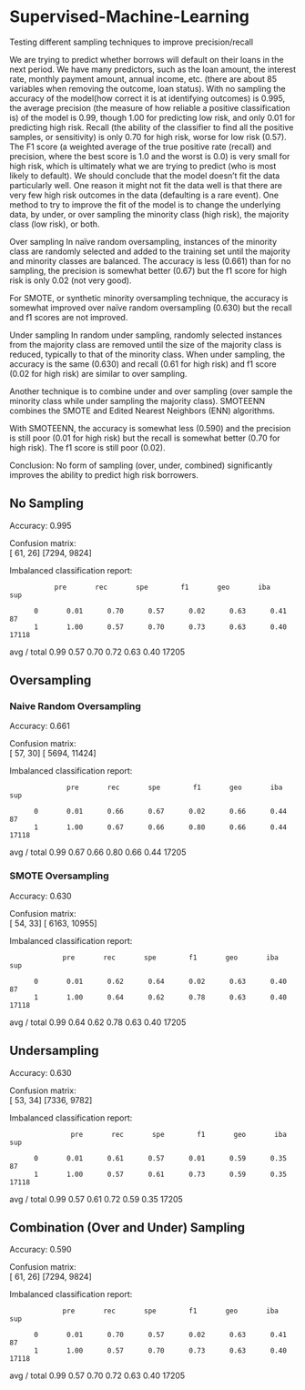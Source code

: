 # Supervised-Machine-Learning
Testing different sampling techniques to improve precision/recall

We are trying to predict whether borrows will default on their loans in the next period. We have many predictors, such as the loan amount, the interest rate, monthly payment amount, annual income, etc. (there are about 85 variables when removing the outcome, loan status).
With no sampling the accuracy of the model(how correct it is at identifying outcomes) is 0.995, the average precision (the measure of how reliable a positive classification is) of the model is 0.99, though 1.00 for predicting low risk, and only 0.01 for predicting high risk.  Recall (the ability of the classifier to find all the positive samples, or sensitivity) is only 0.70 for high risk, worse for low risk (0.57).  The F1 score (a weighted average of the true positive rate (recall) and precision, where the best score is 1.0 and the worst is 0.0) is very small for high risk, which is ultimately what we are trying to predict (who is most likely to default). We should conclude that the model doesn’t fit the data particularly well.  One reason it might not fit the data well is that there are very few high risk outcomes in the data (defaulting is a rare event). One method to try to improve the fit of the model is to change the underlying data, by under, or over sampling the minority class (high risk), the majority class (low risk), or both.	 

Over sampling
In naïve random oversampling, instances of the minority class are randomly selected and added to the training set until the majority and minority classes are balanced.
The accuracy is less (0.661) than for no sampling, the precision is somewhat better (0.67) but the f1 score for high risk is only 0.02 (not very good).

For SMOTE, or synthetic minority oversampling technique, the accuracy is somewhat improved over naïve random oversampling (0.630) but the recall and f1 scores are not improved.

Under sampling
In random under sampling, randomly selected instances from the majority class are removed until the size of the majority class is reduced, typically to that of the minority class. 
When under sampling, the accuracy is the same (0.630) and recall (0.61 for high risk) and f1 score (0.02 for high risk) are similar to over sampling.

Another technique is to combine under and over sampling (over sample the minority class while under sampling the majority class).  SMOTEENN combines the SMOTE and Edited Nearest Neighbors (ENN) algorithms.

With SMOTEENN, the accuracy is somewhat less (0.590) and the precision is still poor (0.01 for high risk) but the recall is somewhat better (0.70 for high risk).  The f1 score is still poor (0.02).  

Conclusion:
No form of sampling (over, under, combined) significantly improves the ability to predict high risk borrowers.


## No Sampling
Accuracy: 0.995

Confusion matrix:  
[  61,   26]
[7294, 9824]

Imbalanced classification report:

               pre       rec       spe        f1       geo       iba       sup

          0       0.01      0.70      0.57      0.02      0.63      0.41        87
          1       1.00      0.57      0.70      0.73      0.63      0.40     17118

avg / total       0.99      0.57      0.70      0.72      0.63      0.40     17205




## Oversampling
### Naive Random Oversampling

Accuracy: 0.661

Confusion matrix:  
[   57,    30]
[ 5694, 11424]

Imbalanced classification report:

                  pre       rec       spe        f1       geo       iba       sup

          0       0.01      0.66      0.67      0.02      0.66      0.44        87
          1       1.00      0.67      0.66      0.80      0.66      0.44     17118

avg / total       0.99      0.67      0.66      0.80      0.66      0.44     17205

### SMOTE Oversampling
Accuracy: 0.630


Confusion matrix:  
[   54,    33]
[ 6163, 10955]

Imbalanced classification report:

                 pre       rec       spe        f1       geo       iba       sup

          0       0.01      0.62      0.64      0.02      0.63      0.40        87
          1       1.00      0.64      0.62      0.78      0.63      0.40     17118

avg / total       0.99      0.64      0.62      0.78      0.63      0.40     17205


## Undersampling

Accuracy: 0.630


Confusion matrix:  
[  53,   34]
[7336, 9782]


Imbalanced classification report:

                   pre       rec       spe        f1       geo       iba       sup

          0       0.01      0.61      0.57      0.01      0.59      0.35        87
          1       1.00      0.57      0.61      0.73      0.59      0.35     17118

avg / total       0.99      0.57      0.61      0.72      0.59      0.35     17205

## Combination (Over and Under) Sampling


Accuracy: 0.590



Confusion matrix:  
[  61,   26]
[7294, 9824]


Imbalanced classification report:

                 pre       rec       spe        f1       geo       iba       sup

          0       0.01      0.70      0.57      0.02      0.63      0.41        87
          1       1.00      0.57      0.70      0.73      0.63      0.40     17118

avg / total       0.99      0.57      0.70      0.72      0.63      0.40     17205

